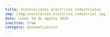```yaml
---
title: Instalaciones eléctricas industriales
img: /img/instalacion_electrica_industrial.jpg
date: Lunes 19 de agosto 2019
inactive: true
category: automatizacion
---
```


